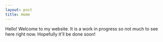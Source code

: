 ```yaml
---
layout: post
title: Home
---
```


Hello! Welcome to my website. It is a work in progress so not much to see here right now. Hopefully it'll be done soon!